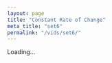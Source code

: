 ```yaml
---
layout: page
title: "Constant Rate of Change"
meta_title: "set6"
permalink: "/vids/set6/"
---
```



<html>
<head>
<script>

function setCookie(cname,cvalue,exdays) {
    var d = new Date();
    d.setTime(d.getTime() + (exdays*24*60*60*1000));
    var expires = "expires=" + d.toGMTString();
    document.cookie = cname + "=" + cvalue + ";" + expires + ";path=/";
}

function getCookie(cname) {
    var name = cname + "=";
    var decodedCookie = decodeURIComponent(document.cookie);
    var ca = decodedCookie.split(';');
    for(var i = 0; i < ca.length; i++) {
        var c = ca[i];
        while (c.charAt(0) == ' ') {
            c = c.substring(1);
        }
        if (c.indexOf(name) == 0) {
            return c.substring(name.length, c.length);
        }
    }
    return "";
}

function checkCookie() {
    var vidchoice=getCookie("vid6");
    if (vidchoice==1){window.location.href = "https://ximera.osu.edu/calcvids/o/set6";}
    else if (vidchoice==2){window.location.href = "https://ximera.osu.edu/calcvids/q/set6";}
    else if (vidchoice==3){window.location.href = "https://ximera.osu.edu/calcvids/v/set6";}
    else if (vidchoice==4){window.location.href = "https://ximera.osu.edu/calcvids/c/set6";}
    else {
      var forwardchoice=Math.random();
      if (forwardchoice <= 0.25 ){
        setCookie("vid6", 1, 365);
        checkCookie();
        }
      else if (forwardchoice <= 0.5 ){
        setCookie("vid6", 2, 365);
        checkCookie();
        }
      else if (forwardchoice <= 0.75 ){
        setCookie("vid6", 3, 365);
        checkCookie();
        }
      else {
        setCookie("vid6", 4, 365);
        checkCookie();
        }
      }
}


</script>
</head>
<body onload="checkCookie()">
Loading...
</body>
</html>
